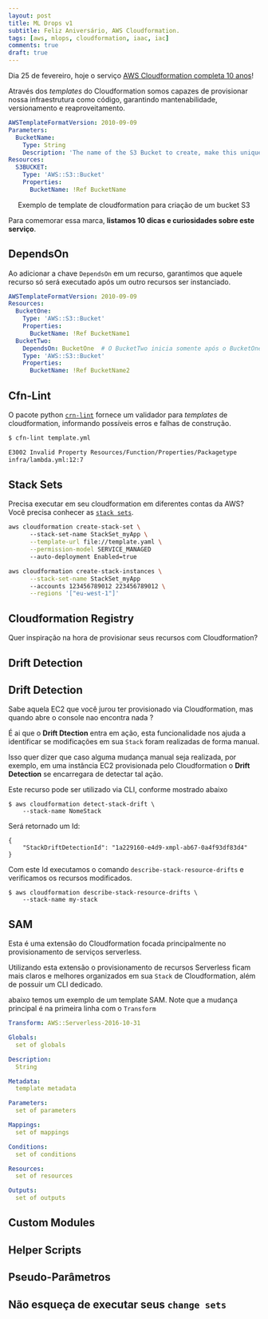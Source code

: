 ```yaml
---
layout: post
title: ML Drops v1
subtitle: Feliz Aniversário, AWS Cloudformation.
tags: [aws, mlops, cloudformation, iaac, iac]
comments: true
draft: true
---
```


Dia 25 de fevereiro, hoje o serviço [AWS Cloudformation completa 10 anos](https://aws.amazon.com/pt/about-aws/whats-new/2011/02/25/introducing-aws-cloudformation/)!

Através dos *templates* do Cloudformation somos capazes de provisionar nossa infraestrutura como código, garantindo mantenabilidade, versionamento e reaproveitamento.

```yaml
AWSTemplateFormatVersion: 2010-09-09
Parameters:
  BucketName:
    Type: String
    Description: 'The name of the S3 Bucket to create, make this unique'
Resources:
  S3BUCKET:
    Type: 'AWS::S3::Bucket'
    Properties:
      BucketName: !Ref BucketName
```
<p style="text-align: center">Exemplo de template de cloudformation para criação de um bucket S3</p>

Para comemorar essa marca, **listamos 10 dicas e curiosidades sobre este serviço**.

## DependsOn

Ao adicionar a chave `DependsOn` em um recurso, garantimos que aquele recurso só será executado após um outro recursos ser instanciado.

```yaml
AWSTemplateFormatVersion: 2010-09-09
Resources:
  BucketOne:
    Type: 'AWS::S3::Bucket'
    Properties:
      BucketName: !Ref BucketName1
  BucketTwo:
    DependsOn: BucketOne  # O BucketTwo inicia somente após o BucketOne 
    Type: 'AWS::S3::Bucket'
    Properties:
      BucketName: !Ref BucketName2
```

## Cfn-Lint

O pacote python [`crn-lint`](https://pypi.org/project/cfn-lint/) fornece um validador para *templates* de cloudformation, informando possíveis erros e falhas de construção.

```sh
$ cfn-lint template.yml

E3002 Invalid Property Resources/Function/Properties/Packagetype
infra/lambda.yml:12:7
```

## Stack Sets

Precisa executar em seu cloudformation em diferentes contas da AWS? Você precisa conhecer as [`stack sets`](https://docs.aws.amazon.com/AWSCloudFormation/latest/UserGuide/stacksets-concepts.html).

```sh
aws cloudformation create-stack-set \ 
      --stack-set-name StackSet_myApp \
      --template-url file://template.yaml \
      --permission-model SERVICE_MANAGED 
      --auto-deployment Enabled=true

aws cloudformation create-stack-instances \
      --stack-set-name StackSet_myApp 
      --accounts 123456789012 223456789012 \
      --regions '["eu-west-1"]'
```

## Cloudformation Registry

Quer inspiração na hora de provisionar seus recursos com Cloudformation? 




## Drift Detection

## Drift Detection

Sabe aquela EC2 que você jurou ter provisionado via Cloudformation, mas quando abre o console nao encontra nada ?

É ai que o **Drift Dtection** entra em ação, esta funcionalidade nos ajuda a identificar se modificações em sua `Stack` foram realizadas de forma manual.

Isso quer dizer que caso alguma mudança manual seja realizada, por exemplo, em uma instância EC2 provisionada pelo Cloudformation o **Drift Detection** se encarregara de detectar tal ação.

Este recurso pode ser utilizado via CLI, conforme mostrado abaixo

```console
$ aws cloudformation detect-stack-drift \
    --stack-name NomeStack
```
Será retornado um Id:
```console
{
    "StackDriftDetectionId": "1a229160-e4d9-xmpl-ab67-0a4f93df83d4"
}
```
Com este Id executamos o comando `describe-stack-resource-drifts` e verificamos os recursos modificados.

```console
$ aws cloudformation describe-stack-resource-drifts \
    --stack-name my-stack
```

## SAM

Esta é uma extensão do Cloudformation focada principalmente no provisionamento de serviços serverless.

Utilizando esta extensão o provisionamento de recursos Serverless ficam mais claros e melhores organizados em sua `Stack` de Cloudformation, além de possuir um CLI dedicado.

abaixo temos um exemplo de um template SAM. Note que a mudança principal é na primeira linha com o `Transform`

```yaml
Transform: AWS::Serverless-2016-10-31

Globals:
  set of globals

Description:
  String

Metadata:
  template metadata

Parameters:
  set of parameters

Mappings:
  set of mappings

Conditions:
  set of conditions

Resources:
  set of resources

Outputs:
  set of outputs
```

## Custom Modules


## Helper Scripts


## Pseudo-Parâmetros




## Não esqueça de executar seus `change sets`